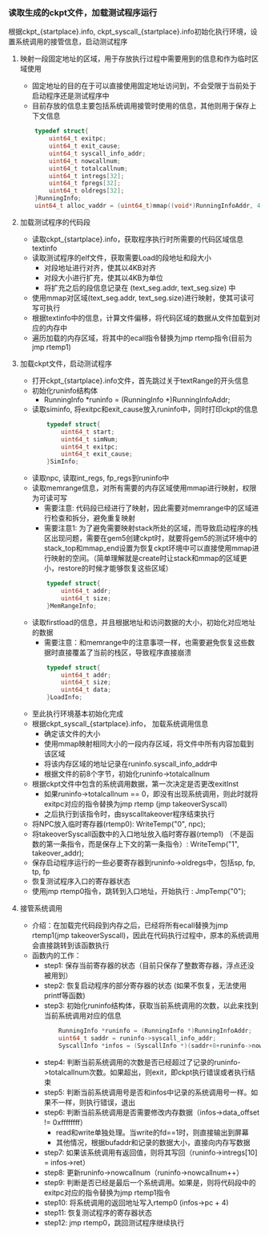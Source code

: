 ### 读取生成的ckpt文件，加载测试程序运行

根据ckpt_{startplace}.info, ckpt_syscall_{startplace}.info初始化执行环境，设置系统调用的接管信息，启动测试程序

1. 映射一段固定地址的区域，用于存放执行过程中需要用到的信息和作为临时区域使用
    - 固定地址的目的在于可以直接使用固定地址访问到，不会受限于当前处于启动程序还是测试程序中
    - 目前存放的信息主要包括系统调用接管时使用的信息，其他则用于保存上下文信息
    ```c
        typedef struct{
            uint64_t exitpc;
            uint64_t exit_cause;
            uint64_t syscall_info_addr;
            uint64_t nowcallnum;
            uint64_t totalcallnum;
            uint64_t intregs[32];
            uint64_t fpregs[32];
            uint64_t oldregs[32];
        }RunningInfo;
        uint64_t alloc_vaddr = (uint64_t)mmap((void*)RunningInfoAddr, 4096*2, PROT_READ | PROT_WRITE, MAP_PRIVATE | MAP_ANON | MAP_FIXED, -1, 0);
    ```

2. 加载测试程序的代码段
    - 读取ckpt_{startplace}.info，获取程序执行时所需要的代码区域信息textinfo
    - 读取测试程序的elf文件，获取需要Load的段地址和段大小
        - 对段地址进行对齐，使其以4KB对齐
        - 对段大小进行扩充，使其以4KB为单位
        - 将扩充之后的段信息记录在 (text_seg.addr, text_seg.size) 中
    - 使用mmap对区域(text_seg.addr, text_seg.size)进行映射，使其可读可写可执行
    - 根据textinfo中的信息，计算文件偏移，将代码区域的数据从文件加载到对应的内存中
    - 遍历加载的内存区域，将其中的ecall指令替换为jmp rtemp指令(目前为jmp rtemp1)

3. 加载ckpt文件，启动测试程序
    - 打开ckpt_{startplace}.info文件，首先跳过关于textRange的开头信息
    - 初始化runinfo结构体
        - RunningInfo *runinfo = (RunningInfo *)RunningInfoAddr;
    - 读取siminfo, 将exitpc和exit_cause放入runinfo中，同时打印ckpt的信息
        ```c
            typedef struct{
                uint64_t start;
                uint64_t simNum;
                uint64_t exitpc;
                uint64_t exit_cause;
            }SimInfo;
        ```
    - 读取npc, 读取int_regs, fp_regs到runinfo中
    - 读取memrange信息，对所有需要的内存区域使用mmap进行映射，权限为可读可写
        - 需要注意: 代码段已经进行了映射，因此需要对memrange中的区域进行检查和拆分，避免重复映射
        - 需要注意1: 为了避免需要映射stack所处的区域，而导致启动程序的栈区出现问题，需要在gem5创建ckpt时，就要将gem5的测试环境中的stack_top和mmap_end设置为恢复ckpt环境中可以直接使用mmap进行映射的空间。（简单理解就是create时让stack和mmap的区域更小，restore的时候才能够恢复这些区域）
        ```c
            typedef struct{
                uint64_t addr;
                uint64_t size;
            }MemRangeInfo;
        ```
    - 读取firstload的信息，并且根据地址和访问数据的大小，初始化对应地址的数据
        - 需要注意：和memrange中的注意事项一样，也需要避免恢复这些数据时直接覆盖了当前的栈区，导致程序直接崩溃
        ```c
            typedef struct{
                uint64_t addr;
                uint64_t size;
                uint64_t data;
            }LoadInfo;
        ```
    - 至此执行环境基本初始化完成
    - 根据ckpt_syscall_{startplace}.info， 加载系统调用信息
        - 确定该文件的大小
        - 使用mmap映射相同大小的一段内存区域，将文件中所有内容加载到该区域
        - 将该内存区域的地址记录在runinfo.syscall_info_addr中
        - 根据文件的前8个字节，初始化runinfo->totalcallnum
    - 根据ckpt文件中包含的系统调用数据，第一次决定是否更改exitInst
        - 如果runinfo->totalcallnum == 0，即没有出现系统调用，则此时就将exitpc对应的指令替换为jmp rtemp (jmp takeoverSyscall)
        - 之后执行到该指令时，由syscalltakeover程序结束执行
    - 将NPC放入临时寄存器(rtemp0): WriteTemp("0", npc);
    - 将takeoverSyscall函数中的入口地址放入临时寄存器(rtemp1) （不是函数的第一条指令，而是保存上下文的第一条指令）: WriteTemp("1", takeover_addr);
    - 保存启动程序运行的一些必要寄存器到runinfo->oldregs中，包括sp, fp, tp, fp
    - 恢复测试程序入口的寄存器状态
    - 使用jmp rtemp0指令，跳转到入口地址，开始执行 : JmpTemp("0");

4. 接管系统调用
    - 介绍：在加载完代码段到内存之后，已经将所有ecall替换为jmp rtemp1(jmp takeoverSyscall)，因此在代码执行过程中，原本的系统调用会直接跳转到该函数执行
    - 函数内的工作：
        - step1: 保存当前寄存器的状态（目前只保存了整数寄存器，浮点还没被用到）
        - step2: 恢复启动程序的部分寄存器的状态 (如果不恢复，无法使用printf等函数)
        - step3: 初始化runinfo结构体，获取当前系统调用的次数，以此来找到当前系统调用对应的信息
            ```c
                RunningInfo *runinfo = (RunningInfo *)RunningInfoAddr;
                uint64_t saddr = runinfo->syscall_info_addr;
                SyscallInfo *infos = (SyscallInfo *)(saddr+8+runinfo->nowcallnum * sizeof(SyscallInfo));
            ```
        - step4: 判断当前系统调用的次数是否已经超过了记录的runinfo->totalcallnum次数。如果超出，则exit，即ckpt执行错误或者执行结束
        - step5: 判断当前系统调用号是否和infos中记录的系统调用号一样。如果不一样，则执行错误，退出
        - step6: 判断当前系统调用是否需要修改内存数据（infos->data_offset != 0xffffffff）
            - read和write单独处理。当write的fd==1时，则直接输出到屏幕
            - 其他情况，根据bufaddr和记录的数据大小，直接向内存写数据
        - step7: 如果该系统调用有返回值，则将其写回（runinfo->intregs[10] = infos->ret）
        - step8: 更新runinfo->nowcallnum（runinfo->nowcallnum++）
        - step9: 判断是否已经是最后一个系统调用。如果是，则将代码段中的exitpc对应的指令替换为jmp rtemp1指令
        - step10: 将系统调用的返回地址写入rtemp0 (infos->pc + 4)
        - step11: 恢复测试程序的寄存器状态
        - step12: jmp rtemp0，跳回测试程序继续执行
